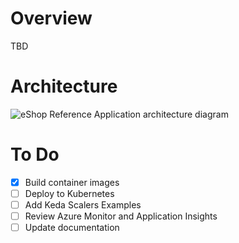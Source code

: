 # Overview
TBD

# Architecture 
![eShop Reference Application architecture diagram](https://github.com/dotnet/eShop/blob/main/img/eshop_architecture.png?raw=true)

# To Do
- [X] Build container images
- [ ] Deploy to Kubernetes
- [ ] Add Keda Scalers Examples
- [ ] Review Azure Monitor and Application Insights
- [ ] Update documentation